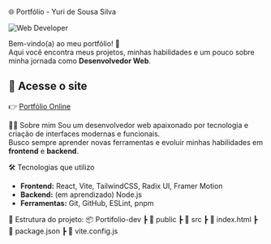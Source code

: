 🌐 Portfólio - Yuri de Sousa Silva


![Web Developer](./foto%20web%20dev.png)


Bem-vindo(a) ao meu portfólio! 🎉  
Aqui você encontra meus projetos, minhas habilidades e um pouco sobre minha jornada como **Desenvolvedor Web**.  


## 🔗 Acesse o site
👉 [Portfólio Online](https://yurihbo.github.io/Portifolio-dev/)


👨‍💻 Sobre mim
Sou um desenvolvedor web apaixonado por tecnologia e criação de interfaces modernas e funcionais.  
Busco sempre aprender novas ferramentas e evoluir minhas habilidades em **frontend** e **backend**.  


🛠️ Tecnologias que utilizo
- **Frontend:** React, Vite, TailwindCSS, Radix UI, Framer Motion  
- **Backend:** (em aprendizado) Node.js  
- **Ferramentas:** Git, GitHub, ESLint, pnpm  


📂 Estrutura do projeto:
📦 Portifolio-dev
┣ 📂 public
┣ 📂 src
┣ 📜 index.html
┣ 📜 package.json
┣ 📜 vite.config.js



